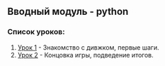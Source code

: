 ## Вводный модуль - python

### Список уроков:
1. [Урок 1](https://github.com/IT-Compot/Introduction-modules/tree/main/python/lesson-1) - Знакомство с дивжком, первые шаги.
2. [Урок 2](https://github.com/IT-Compot/Introduction-modules/tree/main/python/lesson-2) - Концовка игры, подведение итогов.
